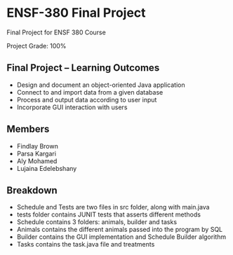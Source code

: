 # ENSF-380 Final Project

Final Project for ENSF 380 Course

Project Grade: 100%

## Final Project – Learning Outcomes
- Design and document an object-oriented Java application
- Connect to and import data from a given database
- Process and output data according to user input
- Incorporate GUI interaction with users

## Members
- Findlay Brown
- Parsa Kargari
- Aly Mohamed
- Lujaina Edelebshany

## Breakdown
- Schedule and Tests are two files in src folder, along with main.java
- tests folder contains JUNIT tests that asserts different methods
- Schedule contains 3 folders: animals, builder and tasks
- Animals contains the different animals passed into the program by SQL
- Builder contains the GUI implementation and Schedule Builder algorithm
- Tasks contains the task.java file and treatments
